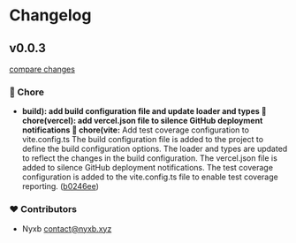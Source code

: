 # Changelog


## v0.0.3

[compare changes](https://github.com/nyxblabs/typiqus/compare/v0.0.2...v0.0.3)


### 🏡 Chore

  - **build): add build configuration file and update loader and types 🔧 chore(vercel): add vercel.json file to silence GitHub deployment notifications 🔧 chore(vite:** Add test coverage configuration to vite.config.ts The build configuration file is added to the project to define the build configuration options. The loader and types are updated to reflect the changes in the build configuration. The vercel.json file is added to silence GitHub deployment notifications. The test coverage configuration is added to the vite.config.ts file to enable test coverage reporting. ([b0246ee](https://github.com/nyxblabs/typiqus/commit/b0246ee))

### ❤️  Contributors

- Nyxb <contact@nyxb.xyz>

